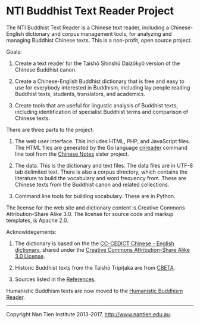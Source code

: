 NTI Buddhist Text Reader Project
===============================================================================

The NTI Buddhist Text Reader is a Chinese text reader, including a 
Chinese-English dictionary and corpus management tools, for analyzing and
managing Buddhist Chinese texts. This is a non-profit, open source project.

Goals:

1. Create a text reader for the Taishō Shinshū Daizōkyō version of the 
   Chinese Buddhist canon.

2. Create a Chinese-English Buddhist dictionary that is free and easy to use for 
   everybody interested in Buddhism, including lay people reading Buddhist
   texts, students, translators, and academics.

3. Create tools that are useful for lingustic analysis of Buddhist texts,
   including identification of specialist Buddhist terms and comparison of
   Chinese texts.

There are three parts to the project:

1. The web user interface. This includes HTML, PHP, and JavaScript files. The
   HTML files are generated by the Go language 
   [cnreader](https://github.com/alexamies/chinesenotes.com/tree/master/go/src/cnreader)
   command line tool from the [Chinese Notes](http://chinesenotes.com) sister
   project.

2. The data. This is the dictionary and text files. The data files are in UTF-8
   tab delimited text. There is also a corpus directory, which contains the
   literature to build the vocabulary and word frequency from. These are
   Chinese texts from the Buddhist canon and related collections.

3. Command line tools for building vocabulary. These are in Python. 

The license for the web site and dictionary content is Creative Commons 
Attribution-Share Alike 3.0. The license for source code and markup templates, 
is Apache 2.0.

Acknowldegements:

1. The dictionary is based on the the [CC-CEDICT Chinese - English 
   dictionary](http://cc-cedict.org/wiki/), shared under the 
   [Creative Commons Attribution-Share Alike 3.0
   License](http://creativecommons.org/licenses/by-sa/3.0/).

2. Historic Buddhist texts from the Taishō Tripiṭaka are from
   [CBETA](http://cbeta.org).

3. Sources listed in the [References](http://test.ntireader.org/references.html).

Humanistic Buddhism texts are now moved to the [Humanistic Buddhism
Reader](http://hbreader.org/).

-------------------------------------------------------------------------------
Copyright Nan Tien Institute 2013-2017, http://www.nantien.edu.au.
